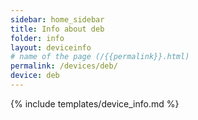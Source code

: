```yaml
---
sidebar: home_sidebar
title: Info about deb
folder: info
layout: deviceinfo
# name of the page (/{{permalink}}.html)
permalink: /devices/deb/
device: deb
---
```

{% include templates/device_info.md %}
